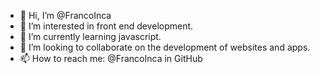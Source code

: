 - 👋 Hi, I’m @FrancoInca
- 👀 I’m interested in front end development.
- 🌱 I’m currently learning javascript.
- 💞️ I’m looking to collaborate on the development of websites and apps.
- 📫 How to reach me: @FrancoInca in GitHub

<!---
FrancoInca/FrancoInca is a ✨ special ✨ repository because its `README.md` (this file) appears on your GitHub profile.
You can click the Preview link to take a look at your changes.
--->
